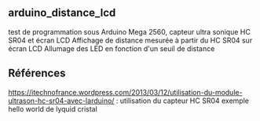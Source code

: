 ## arduino_distance_lcd

test de programmation sous Arduino Mega 2560, capteur ultra sonique HC SR04 et écran LCD
Affichage de distance mesurée à partir du HC SR04 sur écran LCD
Allumage des LED en fonction d'un seuil de distance


## Références
https://itechnofrance.wordpress.com/2013/03/12/utilisation-du-module-ultrason-hc-sr04-avec-larduino/ : utilisation du capteur HC SR04
exemple hello world de lyquid cristal
